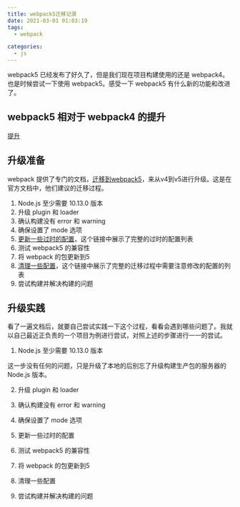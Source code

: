 ```yaml
---
title: webpack5迁移记录
date: 2021-03-01 01:03:19
tags:
  - webpack

categories:
  - js
---
```


webpack5 已经发布了好久了，但是我们现在项目构建使用的还是 webpack4。也是时候尝试一下使用 webpack5。感受一下 webpack5 有什么新的功能和改进了。

## webpack5 相对于 webpack4 的提升

[提升](https://webpack.js.org/blog/2020-10-10-webpack-5-release/#general-direction)

## 升级准备

webpack 提供了专门的文档，[迁移到webpack5](https://webpack.js.org/migrate/5/)，来从v4到v5进行升级。这是在官方文档中，他们建议的迁移过程。

1. Node.js 至少需要 10.13.0 版本
2. 升级 plugin 和 loader
3. 确认构建没有 error 和 warning
4. 确保设置了 mode 选项
5. [更新一些过时的配置](https://webpack.js.org/migrate/5/#update-outdated-options)，这个链接中展示了完整的过时的配置列表
6. 测试 webpack5 的兼容性
7. 将 webpack 的包更新到5
8. [清理一些配置](https://webpack.js.org/migrate/5/#clean-up-configuration)，这个链接中展示了完整的迁移过程中需要注意修改的配置的列表
9. 尝试构建并解决构建的问题

## 升级实践

看了一遍文档后，就要自己尝试实践一下这个过程，看看会遇到哪些问题了。我就以自己最近正负责的一个项目为例进行尝试，对照上述的步骤进行一一的尝试。

1. Node.js 至少需要 10.13.0 版本

这一步没有任何的问题，只是升级了本地的后别忘了升级构建生产包的服务器的 Node.js 版本。

2. 升级 plugin 和 loader

3. 确认构建没有 error 和 warning

4. 确保设置了 mode 选项

5. 更新一些过时的配置

6. 测试 webpack5 的兼容性

7. 将 webpack 的包更新到5

8. 清理一些配置

9. 尝试构建并解决构建的问题

